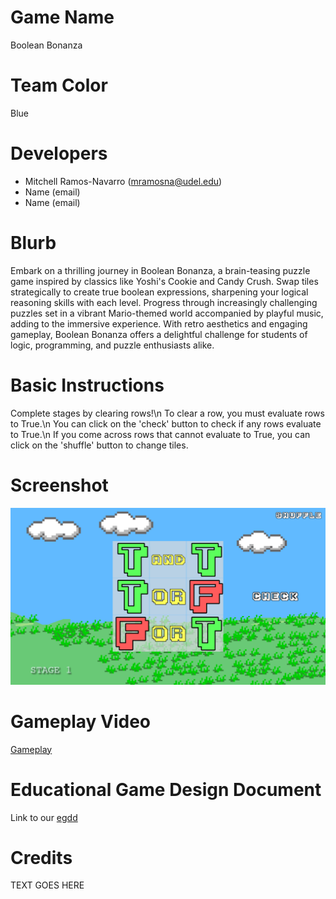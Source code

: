 # Game Name

Boolean Bonanza

# Team Color

Blue

# Developers

-   Mitchell Ramos-Navarro (mramosna@udel.edu)
-   Name (email)
-   Name (email)

# Blurb

Embark on a thrilling journey in Boolean Bonanza, a brain-teasing puzzle game inspired by classics like Yoshi's Cookie and Candy Crush. Swap tiles strategically to create true boolean expressions, sharpening your logical reasoning skills with each level. Progress through increasingly challenging puzzles set in a vibrant Mario-themed world accompanied by playful music, adding to the immersive experience. With retro aesthetics and engaging gameplay, Boolean Bonanza offers a delightful challenge for students of logic, programming, and puzzle enthusiasts alike.

# Basic Instructions

Complete stages by clearing rows!\n
To clear a row, you must evaluate rows to True.\n
You can click on the 'check' button to check if any rows evaluate to True.\n
If you come across rows that cannot evaluate to True, you can click on the 'shuffle' button to change tiles.

# Screenshot

![Screenshot of game](https://github.com/UD-S24-CISC374/final-project-blue/blob/main/docs/large.png)

# Gameplay Video

[Gameplay](https://drive.google.com/file/d/1Ippc0N37PtEN4s0jTDq6l4iqXVZMkXSC/view?usp=drive_link)

# Educational Game Design Document

Link to our [egdd](https://github.com/UD-S24-CISC374/final-project-blue/blob/main/docs/egdd.md)

# Credits

TEXT GOES HERE

